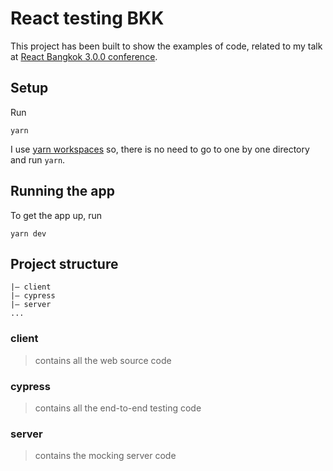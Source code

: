 # React testing BKK

This project has been built to show the examples of code, related to my talk at [React Bangkok 3.0.0 conference](https://reactbkk.com/3.0.0/).

## Setup

Run

```shell
yarn
```

I use [yarn workspaces](https://yarnpkg.com/lang/en/docs/workspaces/) so, there is no need to go to one by one directory and run `yarn`.

## Running the app

To get the app up, run

```shell
yarn dev
```

## Project structure

```
|— client
|— cypress
|— server
...
```

### client

> contains all the web source code

### cypress

> contains all the end-to-end testing code

### server

> contains the mocking server code
